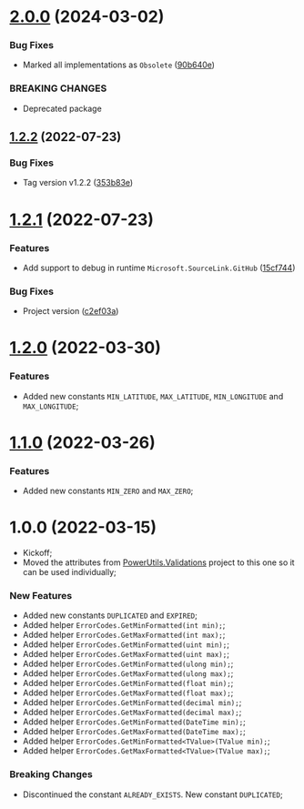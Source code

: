 # [2.0.0](https://github.com/TechNobre/PowerUtils.Validations.Primitives/compare/v1.2.2...v2.0.0) (2024-03-02)


### Bug Fixes

* Marked all implementations as `Obsolete` ([90b640e](https://github.com/TechNobre/PowerUtils.Validations.Primitives/commit/90b640e1eb9d61ed8e8409cf1bd01687784e8fc8))


### BREAKING CHANGES

* Deprecated package

## [1.2.2](https://github.com/TechNobre/PowerUtils.Validations.Primitives/compare/v1.2.1...v1.2.2) (2022-07-23)


### Bug Fixes

* Tag version v1.2.2 ([353b83e](https://github.com/TechNobre/PowerUtils.Validations.Primitives/commit/353b83e7722c68e5abcc6ce2285b83c997159af2))

# [1.2.1](https://github.com/TechNobre/PowerUtils.Validations.Primitives/compare/v1.2.0...v1.2.1) (2022-07-23)


### Features

* Add support to debug in runtime `Microsoft.SourceLink.GitHub` ([15cf744](https://github.com/TechNobre/PowerUtils.Validations.Primitives/commit/15cf74427c1f8c367627ac9d17d17e8434401e01))

### Bug Fixes

* Project version ([c2ef03a](https://github.com/TechNobre/PowerUtils.Validations.Primitives/commit/c2ef03aec15abc0b09f568fc2fa7e329a28a7467))

# [1.2.0](https://github.com/TechNobre/PowerUtils.Validations.Primitives/compare/v1.1.0...v1.2.0) (2022-03-30)


### Features

* Added new constants `MIN_LATITUDE`, `MAX_LATITUDE`, `MIN_LONGITUDE` and `MAX_LONGITUDE`;




# [1.1.0](https://github.com/TechNobre/PowerUtils.Validations.Primitives/compare/v1.0.0...v1.1.0) (2022-03-26)


### Features

* Added new constants `MIN_ZERO` and `MAX_ZERO`;




# 1.0.0 (2022-03-15)

* Kickoff;
* Moved the attributes from [PowerUtils.Validations](https://github.com/TechNobre/PowerUtils.Validations) project to this one so it can be used individually;


### New Features

* Added new constants `DUPLICATED` and `EXPIRED`;
* Added helper `ErrorCodes.GetMinFormatted(int min);`;
* Added helper `ErrorCodes.GetMaxFormatted(int max);`;
* Added helper `ErrorCodes.GetMinFormatted(uint min);`;
* Added helper `ErrorCodes.GetMaxFormatted(uint max);`;
* Added helper `ErrorCodes.GetMinFormatted(ulong min);`;
* Added helper `ErrorCodes.GetMaxFormatted(ulong max);`;
* Added helper `ErrorCodes.GetMinFormatted(float min);`;
* Added helper `ErrorCodes.GetMaxFormatted(float max);`;
* Added helper `ErrorCodes.GetMinFormatted(decimal min);`;
* Added helper `ErrorCodes.GetMaxFormatted(decimal max);`;
* Added helper `ErrorCodes.GetMinFormatted(DateTime min);`;
* Added helper `ErrorCodes.GetMaxFormatted(DateTime max);`;
* Added helper `ErrorCodes.GetMinFormatted<TValue>(TValue min);`;
* Added helper `ErrorCodes.GetMaxFormatted<TValue>(TValue max);`;


### Breaking Changes

* Discontinued the constant `ALREADY_EXISTS`. New constant `DUPLICATED`;
